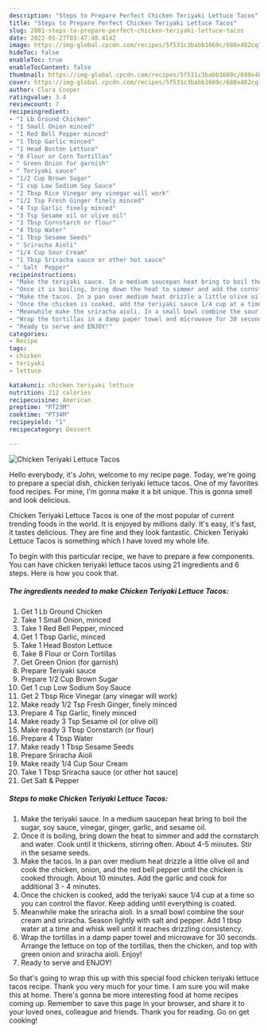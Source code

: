 ```yaml
---
description: "Steps to Prepare Perfect Chicken Teriyaki Lettuce Tacos"
title: "Steps to Prepare Perfect Chicken Teriyaki Lettuce Tacos"
slug: 2881-steps-to-prepare-perfect-chicken-teriyaki-lettuce-tacos
date: 2022-05-27T03:47:48.414Z
image: https://img-global.cpcdn.com/recipes/5f531c3babb1669c/680x482cq70/chicken-teriyaki-lettuce-tacos-recipe-main-photo.jpg
hideToc: false
enableToc: true
enableTocContent: false
thumbnail: https://img-global.cpcdn.com/recipes/5f531c3babb1669c/680x482cq70/chicken-teriyaki-lettuce-tacos-recipe-main-photo.jpg
cover: https://img-global.cpcdn.com/recipes/5f531c3babb1669c/680x482cq70/chicken-teriyaki-lettuce-tacos-recipe-main-photo.jpg
author: Clara Cooper
ratingvalue: 3.4
reviewcount: 7
recipeingredient:
- "1 Lb Ground Chicken"
- "1 Small Onion minced"
- "1 Red Bell Pepper minced"
- "1 Tbsp Garlic minced"
- "1 Head Boston Lettuce"
- "8 Flour or Corn Tortillas"
- " Green Onion for garnish"
- " Teriyaki sauce"
- "1/2 Cup Brown Sugar"
- "1 cup Low Sodium Soy Sauce"
- "2 Tbsp Rice Vinegar any vinegar will work"
- "1/2 Tsp Fresh Ginger finely minced"
- "4 Tsp Garlic finely minced"
- "3 Tsp Sesame oil or olive oil"
- "3 Tbsp Cornstarch or flour"
- "4 Tbsp Water"
- "1 Tbsp Sesame Seeds"
- " Sriracha Aioli"
- "1/4 Cup Sour Cream"
- "1 Tbsp Sriracha sauce or other hot sauce"
- " Salt  Pepper"
recipeinstructions:
- "Make the teriyaki sauce. In a medium saucepan heat bring to boil the sugar, soy sauce, vinegar, ginger, garlic, and sesame oil."
- "Once it is boiling, bring down the heat to simmer and add the cornstarch and water. Cook until it thickens, stirring often. About 4-5 minutes. Stir in the sesame seeds."
- "Make the tacos. In a pan over medium heat drizzle a little olive oil and cook the chicken, onion, and the red bell pepper until the chicken is cooked through. About 10 minutes. Add the garlic and cook for additional 3 - 4 minutes."
- "Once the chicken is cooked, add the teriyaki sauce 1/4 cup at a time so you can control the flavor. Keep adding until everything is coated."
- "Meanwhile make the sriracha aioli. In a small bowl combine the sour cream and sriracha. Season lightly with salt and pepper. Add 1 tbsp water at a time and whisk well until it reaches drizzling consistency."
- "Wrap the tortillas in a damp paper towel and microwave for 30 seconds. Arrange the lettuce on top of the tortillas, then the chicken, and top with green onion and sriracha aioli. Enjoy!"
- "Ready to serve and ENJOY!"
categories:
- Recipe
tags:
- chicken
- teriyaki
- lettuce

katakunci: chicken teriyaki lettuce 
nutrition: 212 calories
recipecuisine: American
preptime: "PT23M"
cooktime: "PT34M"
recipeyield: "1"
recipecategory: Dessert

---
```



![Chicken Teriyaki Lettuce Tacos](https://img-global.cpcdn.com/recipes/5f531c3babb1669c/680x482cq70/chicken-teriyaki-lettuce-tacos-recipe-main-photo.jpg)

Hello everybody, it's John, welcome to my recipe page. Today, we're going to prepare a special dish, chicken teriyaki lettuce tacos. One of my favorites food recipes. For mine, I'm gonna make it a bit unique. This is gonna smell and look delicious.



Chicken Teriyaki Lettuce Tacos is one of the most popular of current trending foods in the world. It is enjoyed by millions daily. It's easy, it's fast, it tastes delicious. They are fine and they look fantastic. Chicken Teriyaki Lettuce Tacos is something which I have loved my whole life.


To begin with this particular recipe, we have to prepare a few components. You can have chicken teriyaki lettuce tacos using 21 ingredients and 6 steps. Here is how you cook that.

<!--inarticleads1-->

##### The ingredients needed to make Chicken Teriyaki Lettuce Tacos:

1. Get 1 Lb Ground Chicken
1. Take 1 Small Onion, minced
1. Take 1 Red Bell Pepper, minced
1. Get 1 Tbsp Garlic, minced
1. Take 1 Head Boston Lettuce
1. Take 8 Flour or Corn Tortillas
1. Get  Green Onion (for garnish)
1. Prepare  Teriyaki sauce
1. Prepare 1/2 Cup Brown Sugar
1. Get 1 cup Low Sodium Soy Sauce
1. Get 2 Tbsp Rice Vinegar (any vinegar will work)
1. Make ready 1/2 Tsp Fresh Ginger, finely minced
1. Prepare 4 Tsp Garlic, finely minced
1. Make ready 3 Tsp Sesame oil (or olive oil)
1. Make ready 3 Tbsp Cornstarch (or flour)
1. Prepare 4 Tbsp Water
1. Make ready 1 Tbsp Sesame Seeds
1. Prepare  Sriracha Aioli
1. Make ready 1/4 Cup Sour Cream
1. Take 1 Tbsp Sriracha sauce (or other hot sauce)
1. Get  Salt &amp; Pepper




<!--inarticleads2-->

##### Steps to make Chicken Teriyaki Lettuce Tacos:

1. Make the teriyaki sauce. In a medium saucepan heat bring to boil the sugar, soy sauce, vinegar, ginger, garlic, and sesame oil.
1. Once it is boiling, bring down the heat to simmer and add the cornstarch and water. Cook until it thickens, stirring often. About 4-5 minutes. Stir in the sesame seeds.
1. Make the tacos. In a pan over medium heat drizzle a little olive oil and cook the chicken, onion, and the red bell pepper until the chicken is cooked through. About 10 minutes. Add the garlic and cook for additional 3 - 4 minutes.
1. Once the chicken is cooked, add the teriyaki sauce 1/4 cup at a time so you can control the flavor. Keep adding until everything is coated.
1. Meanwhile make the sriracha aioli. In a small bowl combine the sour cream and sriracha. Season lightly with salt and pepper. Add 1 tbsp water at a time and whisk well until it reaches drizzling consistency.
1. Wrap the tortillas in a damp paper towel and microwave for 30 seconds. Arrange the lettuce on top of the tortillas, then the chicken, and top with green onion and sriracha aioli. Enjoy!
1. Ready to serve and ENJOY!



So that's going to wrap this up with this special food chicken teriyaki lettuce tacos recipe. Thank you very much for your time. I am sure you will make this at home. There's gonna be more interesting food at home recipes coming up. Remember to save this page in your browser, and share it to your loved ones, colleague and friends. Thank you for reading. Go on get cooking!
